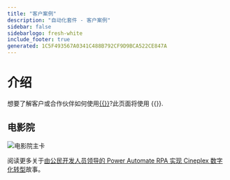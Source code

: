 ```yaml
---
title: "客户案例"
description: "自动化套件 - 客户案例"
sidebar: false
sidebarlogo: fresh-white
include_footer: true
generated: 1C5F493567A0341C488B792CF9D9BCA522CE847A
---
```


# 介绍

想要了解客户或合作伙伴如何使用[{{<product-name>}}](https://aka.ms/ak4pp)?此页面将使用 {{<product-name>}}.

## 电影院

![电影院主卡](https://msflowblogscdn.azureedge.net/wp-content/uploads/2022/09/Cieneplex-Main-Card.jpg)

阅读更多关于[由公民开发人员领导的 Power Automate RPA 实现 Cineplex 数字化转型](https://powerautomate.microsoft.com/blog/cineplex-digital-transformation-with-power-automate-rpa-led-by-citizen-developers/)故事。
